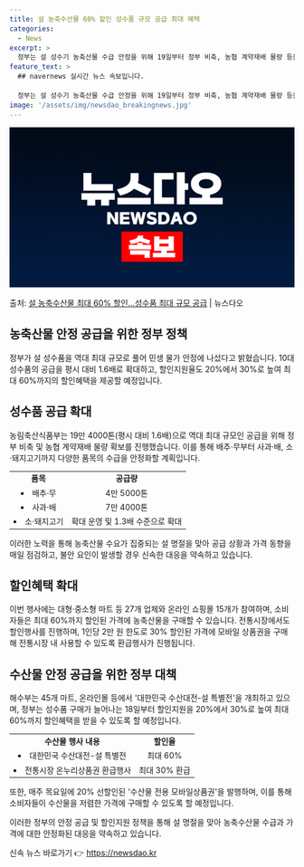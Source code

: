 ```yaml
---
title: 설 농축수산물 60% 할인 성수품 규모 공급 최대 혜택
categories:
  - News
excerpt: >
  정부는 설 성수기 농축산물 수급 안정을 위해 19일부터 정부 비축, 농협 계약재배 물량 등을 활용해 10개 …
feature_text: >
  ## navernews 실시간 뉴스 속보입니다.

  정부는 설 성수기 농축산물 수급 안정을 위해 19일부터 정부 비축, 농협 계약재배 물량 등을 활용해 10개 …
image: '/assets/img/newsdao_breakingnews.jpg'
---
```


![뉴스다오 속보](/assets/img/newsdao_breakingnews.jpg)

<p>출처: <a href="https://newsdao.kr/3005" rel="dofollow">설 농축수산물 최대 60% 할인…성수품 최대 규모 공급</a> | 뉴스다오</p>

<h2 data-ke-size="size26">농축산물 안정 공급을 위한 정부 정책</h2>
<p data-ke-size="size16">정부가 설 성수품을 역대 최대 규모로 풀어 민생 물가 안정에 나섰다고 밝혔습니다. 10대 성수품의 공급을 평시 대비 1.6배로 확대하고, 할인지원율도 20%에서 30%로 높여 최대 60%까지의 할인혜택을 제공할 예정입니다.</p>

<h2 data-ke-size="size26">성수품 공급 확대</h2>
<p data-ke-size="size16">농림축산식품부는 19만 4000톤(평시 대비 1.6배)으로 역대 최대 규모인 공급을 위해 정부 비축 및 농협 계약재배 물량 확보를 진행했습니다. 이를 통해 배추·무부터 사과·배, 소·돼지고기까지 다양한 품목의 수급을 안정화할 계획입니다.</p>

<table>
	<tr>
		<td style="text-align: center; height: 17px;"><b>품목</b></td>
		<td style="text-align: center; height: 17px;"><b>공급량</b></td>
	</tr>
	<tr>
		<td style="text-align: center;"><li>배추·무</li></td>
		<td style="text-align: center;">4만 5000톤</td>
	</tr>
	<tr>
		<td style="text-align: center;"><li>사과·배</li></td>
		<td style="text-align: center;">7만 4000톤</td>
	</tr>
	<tr>
		<td style="text-align: center;"><li>소·돼지고기</li></td>
		<td style="text-align: center;">확대 운영 및 1.3배 수준으로 확대</td>
	</tr>
</table>
<p data-ke-size="size16">이러한 노력을 통해 농축산물 수요가 집중되는 설 명절을 맞아 공급 상황과 가격 동향을 매일 점검하고, 불안 요인이 발생할 경우 신속한 대응을 약속하고 있습니다.</p>

<h2 data-ke-size="size26">할인혜택 확대</h2>
<p data-ke-size="size16">이번 행사에는 대형·중소형 마트 등 27개 업체와 온라인 쇼핑몰 15개가 참여하며, 소비자들은 최대 60%까지 할인된 가격에 농축산물을 구매할 수 있습니다. 전통시장에서도 할인행사를 진행하며, 1인당 2만 원 한도로 30% 할인된 가격에 모바일 상품권을 구매해 전통시장 내 사용할 수 있도록 환급행사가 진행됩니다.</p>

<h2 data-ke-size="size26">수산물 안정 공급을 위한 정부 대책</h2>
<p data-ke-size="size16">해수부는 45개 마트, 온라인몰 등에서 '대한민국 수산대전-설 특별전'을 개최하고 있으며, 정부는 성수품 구매가 늘어나는 18일부터 할인지원을 20%에서 30%로 높여 최대 60%까지 할인혜택을 받을 수 있도록 할 예정입니다.</p>

<table>
	<tr>
		<td style="text-align: center; height: 17px;"><b>수산물 행사 내용</b></td>
		<td style="text-align: center; height: 17px;"><b>할인율</b></td>
	</tr>
	<tr>
		<td style="text-align: center;"><li>대한민국 수산대전-설 특별전</li></td>
		<td style="text-align: center;">최대 60%</td>
	</tr>
	<tr>
		<td style="text-align: center;"><li>전통시장 온누리상품권 환급행사</li></td>
		<td style="text-align: center;">최대 30% 환급</td>
	</tr>
</table>
<p data-ke-size="size16">또한, 매주 목요일에 20% 선할인된 '수산물 전용 모바일상품권'을 발행하며, 이를 통해 소비자들이 수산물을 저렴한 가격에 구매할 수 있도록 할 예정입니다.</p>

<p data-ke-size="size16">이러한 정부의 안정 공급 및 할인지원 정책을 통해 설 명절을 맞아 농축수산물 수급과 가격에 대한 안정화된 대응을 약속하고 있습니다.</p> 

신속 뉴스 바로가기 👉 <a href="https://newsdao.kr" rel="dofollow">https://newsdao.kr</a>


